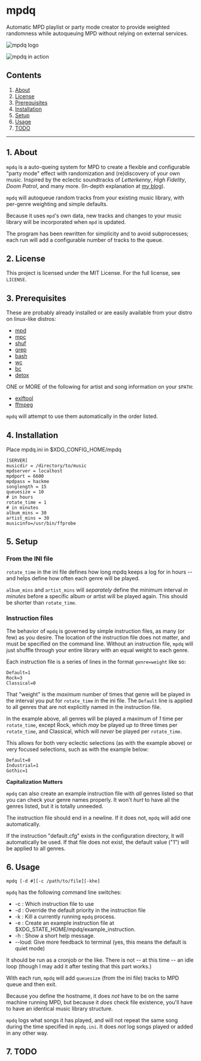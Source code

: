 # mpdq

Automatic MPD playlist or party mode creator to provide
weighted randomness while autoqueuing MPD 
without relying on external services.

![mpdq logo](https://raw.githubusercontent.com/uriel1998/mpdq/master/mpdq-open-graph.png "logo")

![mpdq in action](https://raw.githubusercontent.com/uriel1998/mpdq/master/mpdq.gif "mpdq in action")


## Contents
 1. [About](#1-about)
 2. [License](#2-license)
 3. [Prerequisites](#3-prerequisites)
 4. [Installation](#4-installation)
 5. [Setup](#5-setup)
 6. [Usage](#6-usage)
 7. [TODO](#7-todo)

***

## 1. About

`mpdq` is a auto-queing system for MPD to create a flexible and configurable 
"party mode" effect with randomization and (re)discovery of your own music. 
Inspired by the eclectic soundtracks of *Letterkenny*, *High Fidelity*, 
*Doom Patrol*, and many more.
(In-depth explanation at [my blog](https://ideatrash.net/?p=121759)).

`mpdq` will autoqueue random tracks from your existing music library,
with per-genre weighting and simple defaults.  

Because it uses `mpd`'s own data, new tracks and changes to your music library 
will be incorporated when `mpd` is updated.

The program has been rewritten for simplicity and to avoid subprocesses; each run 
will add a configurable number of tracks to the queue.

## 2. License

This project is licensed under the MIT License. For the full license, see `LICENSE`.

## 3. Prerequisites

These are probably already installed or are easily available from your distro on
linux-like distros:  

* [mpd](https://www.musicpd.org/)
* [mpc](http://git.musicpd.org/cgit/master/mpc.git/)  
* [shuf](https://linux.die.net/man/1/shuf)
* [grep](http://en.wikipedia.org/wiki/Grep)  
* [bash](https://www.gnu.org/software/bash/)  
* [wc](https://www.computerhope.com/unix/uwc.htm)
* [bc](https://www.geeksforgeeks.org/bc-command-linux-examples/)
* [detox](http://detox.sourceforge.net/)

ONE or MORE of the following for artist and song information on your `$PATH`:

* [exiftool](https://www.exiftool.org/)
* [ffmpeg](https://ffmpeg.org/)

`mpdq` will attempt to use them automatically in the order listed.

## 4. Installation

Place mpdq.ini in $XDG_CONFIG_HOME/mpdq


```
[SERVER]
musicdir = /directory/to/music
mpdserver = localhost
mpdport = 6600
mpdpass = hackme
songlength = 15
queuesize = 10
# in hours
rotate_time = 1
# in minutes
album_mins = 30
artist_mins = 30
musicinfo=/usr/bin/ffprobe
```

## 5. Setup

### From the INI file

`rotate_time` in the ini file defines how long mpdq keeps a log for in hours -- and helps define 
how often each genre will be played.  

`album_mins` and `artist_mins` will *separately* define the minimum interval 
*in minutes* before a specific album or artist will be played again.  This should 
be shorter than `rotate_time`.

### Instruction files

The behavior of `mpdq` is governed by simple instruction files, as many (or 
few) as you desire.  The location of the instruction file does not matter, and 
must be specified on the command line.  Without an instruction file, `mpdq` will 
just shuffle through your entire library with an equal weight to each genre. 

Each instruction file is a series of lines in the format `genre=weight` like so:

```
Default=1
Rock=3
Classical=0

```

That "weight" is the *maximum* number of times that genre will be played in 
the interval you put for `rotate_time` in the ini file. The `Default` line 
is applied to all genres that are not explicitly named in the instruction file.

In the example above, all genres will be played a maximum of *1* time per `rotate_time`,
except Rock, which *may* be played *up to* three times per `rotate_time`, and Classical, 
which will *never* be played per `rotate_time`. 

This allows for both very eclectic selections (as with the example above) or 
very focused selections, such as with the example below:

```
Default=0
Industrial=1
Gothic=1

```

**Capitalization Matters**

`mpdq` can also create an example instruction file with *all* genres listed so 
that you can check your genre names properly.  It won't *hurt* to have all the 
genres listed, but it is totally unneeded.

The instruction file should end in a newline. If it does not, `mpdq` will add 
one automatically.

If the instruction "default.cfg" exists in the configuration directory, it will 
automatically be used. If that file does not exist, the default value ("1") will 
be applied to all genres.


## 6. Usage

`mpdq [-d #][-c /path/to/file][-khe]`

`mpdq` has the following command line switches:

* -c : Which instruction file to use
* -d : Override the default priority in the instruction file
* -k : Kill a currently running `mpdq` process.
* -e : Create an example instruction file at $XDG_STATE_HOME/mpdq/example_instruction.
* -h : Show a short help message.
* --loud: Give more feedback to terminal (yes, this means the default is quiet mode)  

It should be run as a cronjob or the like.  There is not -- at this time -- an 
idle loop (though I may add it after testing that this part works.)


With each run, `mpdq` will add `queuesize` (from the ini file) tracks to MPD queue 
and then exit.

Because you define the hostname, it does *not* have to be on the same machine
running MPD, but because it *does* check file existence, you'll have to have 
an identical music library structure.

`mpdq` logs what songs it has played, and will not repeat the same song during 
the time specified in `mpdq.ini`.  It does *not* log songs played or added in 
any other way.


## 7. TODO
 
